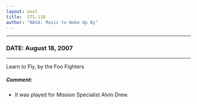 ```yaml
---
layout: post
title:  STS-118
author: "NASA: Music to Wake Up By"
---
```


----
### DATE: August 18, 2007
----
Learn to Fly, by the Foo Fighters

##### Comment:
* It was played for Mission Specialist Alvin Drew.
